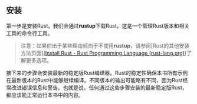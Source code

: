 ## 安装

第一步是安装Rust。我们会通过**rustup**下载Rust，这是一个管理Rust版本和相关工具的命令行工具。

> 注意：如果你出于某些理由倾向于不使用**rustup**，请参阅[Rust的其他安装方法页面]([Install Rust - Rust Programming Language (rust-lang.org)](https://www.rust-lang.org/tools/install))了解更多选项。

接下来的步骤会安装最新的稳定版Rust编译器。Rust的稳定性确保本书所有示例在最新版本的Rust中能够继续编译。不同版本的输出可能略有不同，因为Rust经常改进错误信息和警告。也就是说，任何通过这些步骤安装的最新稳定版Rust，都应该能正常运行本书中的内容。